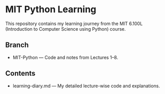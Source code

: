 # MIT Python Learning

This repository contains my learning journey from the MIT 6.100L (Introduction to Computer Science using Python) course.

## Branch
- MIT-Python — Code and notes from Lectures 1–8.

## Contents
- learning-diary.md — My detailed lecture-wise code and explanations.

